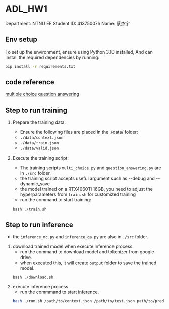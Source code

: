 # ADL_HW1
Department: NTNU EE
Student ID: 41375007h
Name: 蔡杰宇

## Env setup
To set up the environment, ensure using Python 3.10 installed,
And can install the required dependencies by running:
```bash
pip install -r requirements.txt
```

## code reference
[multiple choice](https://github.com/huggingface/transformers/blob/main/examples/pytorch/multiple-choice/run_swag_no_trainer.py)
[question answering](https://github.com/huggingface/transformers/blob/main/examples/pytorch/question-answering/run_qa_no_trainer.py)


## Step to run training
1. Prepare the training data:
    - Ensure the following files are placed in the ./data/ folder:
    - `./data/context.json`
    - `./data/train.json`
    - `./data/valid.json`

2. Execute the training script:
    - The training scripts `multi_choice.py` and `question_answering.py` are in `./src` folder.
    - the training script accepts useful argument such as --debug and --dynamic_save
    - the model trained on a RTX4060Ti 16GB, you need to adjust the hyperparameters from `train.sh` for customized training
    - run the command to start training:
    ```bash!
    bash ./train.sh
    ```

## Step to run inference
- the `inference_mc.py` and `inference_qa.py` are also in `./src` folder.
1. download trained model when execute inference process.
    - run the command to download model and tokenizer from google drive.
    - when executed this, it will create `output` folder to save the trained model.
    ```bash!
    bash ./download.sh
    ```
2. execute inference process
    - run the commmand to start inference.
    ```bash
    bash ./run.sh /path/to/context.json /path/to/test.json path/to/pred/prediction.csv
    ```
